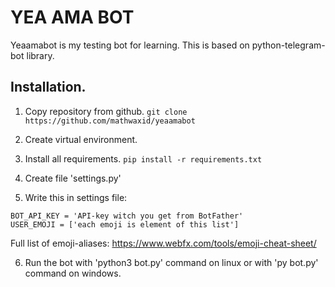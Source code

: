# YEA AMA BOT

Yeaamabot is my testing bot for learning. This is based on python-telegram-bot library. 

## Installation. 

1. Copy repository from github. `git clone https://github.com/mathwaxid/yeaamabot`

2. Create virtual environment. 

3. Install all requirements. `pip install -r requirements.txt`

4. Create file 'settings.py'

5. Write this in settings file:
```
BOT_API_KEY = 'API-key witch you get from BotFather'
USER_EMOJI = ['each emoji is element of this list']
```
Full list of emoji-aliases: https://www.webfx.com/tools/emoji-cheat-sheet/

6. Run the bot with 'python3 bot.py' command on linux or with 'py bot.py' command on windows. 
